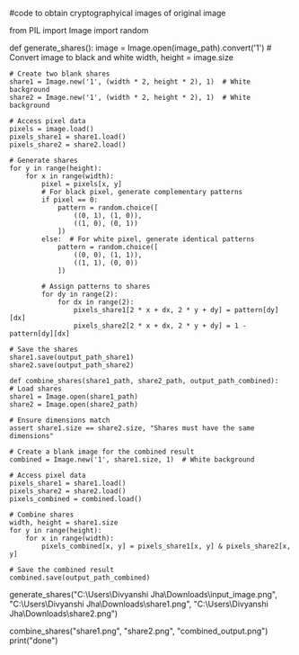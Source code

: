 
#code to obtain cryptographyical images of original image

from PIL import Image import random

def generate_shares():
    image = Image.open(image_path).convert('1')  # Convert image to black and white
    width, height = image.size

    # Create two blank shares
    share1 = Image.new('1', (width * 2, height * 2), 1)  # White background
    share2 = Image.new('1', (width * 2, height * 2), 1)  # White background

    # Access pixel data
    pixels = image.load()
    pixels_share1 = share1.load()
    pixels_share2 = share2.load()

    # Generate shares
    for y in range(height):
        for x in range(width):
            pixel = pixels[x, y]
            # For black pixel, generate complementary patterns
            if pixel == 0:
                pattern = random.choice([
                    ((0, 1), (1, 0)),
                    ((1, 0), (0, 1))
                ])
            else:  # For white pixel, generate identical patterns
                pattern = random.choice([
                    ((0, 0), (1, 1)),
                    ((1, 1), (0, 0))
                ])
            
            # Assign patterns to shares
            for dy in range(2):
                for dx in range(2):
                    pixels_share1[2 * x + dx, 2 * y + dy] = pattern[dy][dx]
                    pixels_share2[2 * x + dx, 2 * y + dy] = 1 - pattern[dy][dx]

    # Save the shares
    share1.save(output_path_share1)
    share2.save(output_path_share2)

    def combine_shares(share1_path, share2_path, output_path_combined):
    # Load shares
    share1 = Image.open(share1_path)
    share2 = Image.open(share2_path)

    # Ensure dimensions match
    assert share1.size == share2.size, "Shares must have the same dimensions"

    # Create a blank image for the combined result
    combined = Image.new('1', share1.size, 1)  # White background

    # Access pixel data
    pixels_share1 = share1.load()
    pixels_share2 = share2.load()
    pixels_combined = combined.load()

    # Combine shares
    width, height = share1.size
    for y in range(height):
        for x in range(width):
            pixels_combined[x, y] = pixels_share1[x, y] & pixels_share2[x, y]

    # Save the combined result
    combined.save(output_path_combined)
generate_shares("C:\\Users\\Divyanshi Jha\\Downloads\\input_image.png", "C:\\Users\\Divyanshi Jha\\Downloads\\share1.png", "C:\\Users\\Divyanshi Jha\\Downloads\\share2.png")

combine_shares("share1.png", "share2.png", "combined_output.png")
print("done")


  
